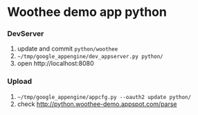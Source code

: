 # Woothee demo app python

### DevServer

1. update and commit `python/woothee`
1. `~/tmp/google_appengine/dev_appserver.py python/`
1. open http://localhost:8080

### Upload

1. `~/tmp/google_appengine/appcfg.py --oauth2 update python/`
1. check http://python.woothee-demo.appspot.com/parse

